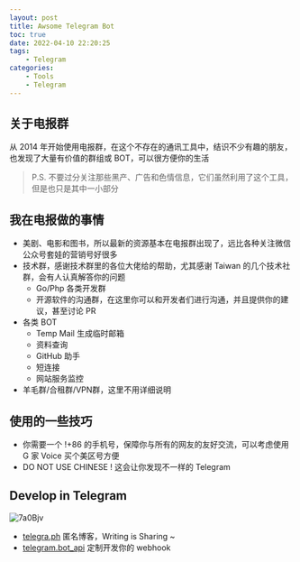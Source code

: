 ```yaml
---
layout: post
title: Awsome Telegram Bot
toc: true
date: 2022-04-10 22:20:25
tags:
    - Telegram
categories:
    - Tools
    - Telegram
---
```


## 关于电报群

从 2014 年开始使用电报群，在这个不存在的通讯工具中，结识不少有趣的朋友，也发现了大量有价值的群组或 BOT，可以很方便你的生活

> P.S. 不要过分关注那些黑产、广告和色情信息，它们虽然利用了这个工具，但是也只是其中一小部分

## 我在电报做的事情

- 美剧、电影和图书，所以最新的资源基本在电报群出现了，远比各种关注微信公众号套娃的营销号好很多
- 技术群，感谢技术群里的各位大佬给的帮助，尤其感谢 Taiwan 的几个技术社群，会有人认真解答你的问题
  - Go/Php 各类开发群
  - 开源软件的沟通群，在这里你可以和开发者们进行沟通，并且提供你的建议，甚至讨论 PR
- 各类 BOT
  - Temp Mail 生成临时邮箱
  - 资料查询
  - GitHub 助手
  - 短连接
  - 网站服务监控
- 羊毛群/合租群/VPN群，这里不用详细说明

## 使用的一些技巧

- 你需要一个 !+86 的手机号，保障你与所有的网友的友好交流，可以考虑使用 G 家 Voice 买个美区号方便
- DO NOT USE CHINESE ! 这会让你发现不一样的 Telegram

## Develop in Telegram

![7a0Bjv](http://ipic-typora-samzong.oss-cn-qingdao.aliyuncs.com//uPic/7a0Bjv.png)

- [telegra.ph](https://telegra.ph/) 匿名博客，Writing is Sharing ~
- [telegram.bot_api](https://core.telegram.org/bots/api) 定制开发你的 webhook
